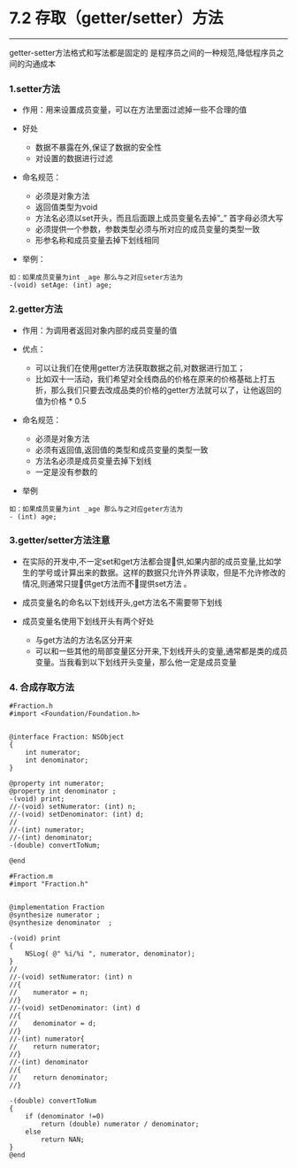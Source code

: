 # 7.2 存取（getter/setter）方法


---

getter-setter方法格式和写法都是固定的
是程序员之间的一种规范,降低程序员之间的沟通成本


### 1.setter方法
- 作用：用来设置成员变量，可以在方法里面过滤掉一些不合理的值
- 好处
    + 数据不暴露在外,保证了数据的安全性
    + 对设置的数据进行过滤


- 命名规范：
    + 必须是对象方法
    + 返回值类型为void
    + 方法名必须以set开头，而且后面跟上成员变量名去掉”_” 首字母必须大写
    + 必须提供一个参数，参数类型必须与所对应的成员变量的类型一致
    + 形参名称和成员变量去掉下划线相同

- 举例：
```objc
如：如果成员变量为int _age 那么与之对应seter方法为
-(void) setAge: (int) age;
```


### 2.getter方法
- 作用：为调用者返回对象内部的成员变量的值
- 优点：
    + 可以让我们在使用getter方法获取数据之前,对数据进行加工；
    + 比如双十一活动，我们希望对全线商品的价格在原来的价格基础上打五折，那么我们只要去改成品类的价格的getter方法就可以了，让他返回的值为价格 * 0.5


- 命名规范：
    + 必须是对象方法
    + 必须有返回值,返回值的类型和成员变量的类型一致
    + 方法名必须是成员变量去掉下划线
    + 一定是没有参数的

- 举例

```objc
如：如果成员变量为int _age 那么与之对应geter方法为
- (int) age;
```



### 3.getter/setter方法注意
- 在实际的开发中,不一定set和get方法都会提􏰀供,如果内部的成员变量,比如学生的学号或计算出来的数据。这样的数据只允许外界读取，但是不允许修改的情况,则通常只提􏰀供get方法而不􏰀提供set方法
。

- 成员变量名的命名以下划线开头,get方法名不需要带下划线

- 成员变量名使用下划线开头有两个好处
    + 与get方法的方法名区分开来
    + 可以和一些其他的局部变量区分开来,下划线开头的变量,通常都是类的成员变量。当我看到以下划线开头变量，那么他一定是成员变量

### 4. 合成存取方法



```
#Fraction.h
#import <Foundation/Foundation.h>


@interface Fraction: NSObject
{
    int numerator;
    int denominator;
}

@property int numerator;
@property int denominator ;
-(void) print;
//-(void) setNumerator: (int) n;
//-(void) setDenominator: (int) d;
//
//-(int) numerator;
//-(int) denominator;
-(double) convertToNum;

@end

```




```
#Fraction.m
#import "Fraction.h"


@implementation Fraction
@synthesize numerator ;
@synthesize denominator  ;

-(void) print
{
    NSLog( @" %i/%i ", numerator, denominator);
}
//
//-(void) setNumerator: (int) n
//{
//    numerator = n;
//}
//-(void) setDenominator: (int) d
//{
//    denominator = d;
//}
//-(int) numerator{
//    return numerator;
//}
//-(int) denominator
//{
//    return denominator;
//}

-(double) convertToNum
{
    if (denominator !=0)
        return (double) numerator / denominator;
    else
        return NAN;
}
@end

```
